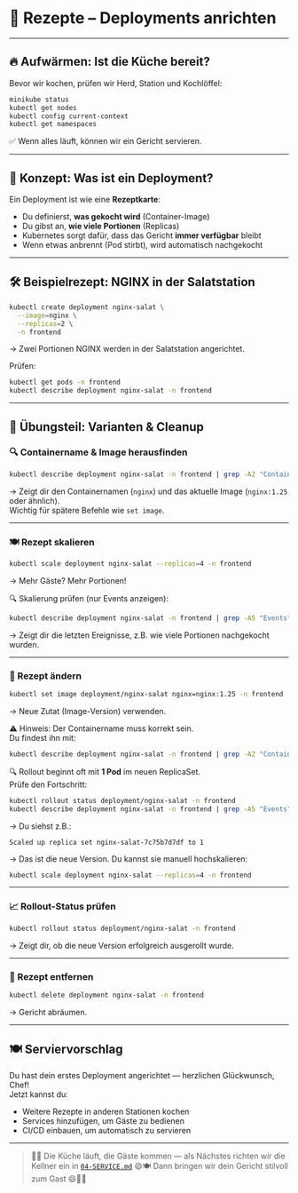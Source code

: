 [//]: # (docs/Minikube-Restaurant/Minikube-Kueche/03-REZEPTE.md)
# 🍳 Rezepte – Deployments anrichten

---

## 🔥 Aufwärmen: Ist die Küche bereit?

Bevor wir kochen, prüfen wir Herd, Station und Kochlöffel:

```bash
minikube status
kubectl get nodes
kubectl config current-context
kubectl get namespaces
```

✅ Wenn alles läuft, können wir ein Gericht servieren.

---

## 🧠 Konzept: Was ist ein Deployment?

Ein Deployment ist wie eine **Rezeptkarte**:

- Du definierst, **was gekocht wird** (Container-Image)
- Du gibst an, **wie viele Portionen** (Replicas)
- Kubernetes sorgt dafür, dass das Gericht **immer verfügbar** bleibt
- Wenn etwas anbrennt (Pod stirbt), wird automatisch nachgekocht

---

## 🛠️ Beispielrezept: NGINX in der Salatstation

```bash
kubectl create deployment nginx-salat \
  --image=nginx \
  --replicas=2 \
  -n frontend
```

→ Zwei Portionen NGINX werden in der Salatstation angerichtet.

Prüfen:

```bash
kubectl get pods -n frontend
kubectl describe deployment nginx-salat -n frontend
```

---

## 🧪 Übungsteil: Varianten & Cleanup

### 🔍 Containername & Image herausfinden

```bash
kubectl describe deployment nginx-salat -n frontend | grep -A2 "Containers"
```

→ Zeigt dir den Containernamen (`nginx`) und das aktuelle Image (`nginx:1.25` oder ähnlich).  
Wichtig für spätere Befehle wie `set image`.

---

### 🍽️ Rezept skalieren

```bash
kubectl scale deployment nginx-salat --replicas=4 -n frontend
```

→ Mehr Gäste? Mehr Portionen!

🔍 Skalierung prüfen (nur Events anzeigen):

```bash
kubectl describe deployment nginx-salat -n frontend | grep -A5 "Events"
```

→ Zeigt dir die letzten Ereignisse, z.B. wie viele Portionen nachgekocht wurden.

---

### 🧂 Rezept ändern

```bash
kubectl set image deployment/nginx-salat nginx=nginx:1.25 -n frontend
```

→ Neue Zutat (Image-Version) verwenden.

⚠️ Hinweis: Der Containername muss korrekt sein.  
Du findest ihn mit:

```bash
kubectl describe deployment nginx-salat -n frontend | grep -A2 "Containers"
```

🔍 Rollout beginnt oft mit **1 Pod** im neuen ReplicaSet.  
Prüfe den Fortschritt:

```bash
kubectl rollout status deployment/nginx-salat -n frontend
kubectl describe deployment nginx-salat -n frontend | grep -A5 "Events"
```

→ Du siehst z.B.:

```text
Scaled up replica set nginx-salat-7c75b7d7df to 1
```

→ Das ist die neue Version. Du kannst sie manuell hochskalieren:

```bash
kubectl scale deployment nginx-salat --replicas=4 -n frontend
```

---

### 📈 Rollout-Status prüfen

```bash
kubectl rollout status deployment/nginx-salat -n frontend
```

→ Zeigt dir, ob die neue Version erfolgreich ausgerollt wurde.

---

### 🧹 Rezept entfernen

```bash
kubectl delete deployment nginx-salat -n frontend
```

→ Gericht abräumen.

---

## 🍽️ Serviervorschlag

Du hast dein erstes Deployment angerichtet — herzlichen Glückwunsch, Chef!  
Jetzt kannst du:

- Weitere Rezepte in anderen Stationen kochen
- Services hinzufügen, um Gäste zu bedienen
- CI/CD einbauen, um automatisch zu servieren

---

> 👨‍🍳 Die Küche läuft, die Gäste kommen — als Nächstes richten wir die Kellner ein in [`04-SERVICE.md`](04-SERVICE.md) 😄🍽️
> Dann bringen wir dein Gericht stilvoll zum Gast 😄👨‍🍳